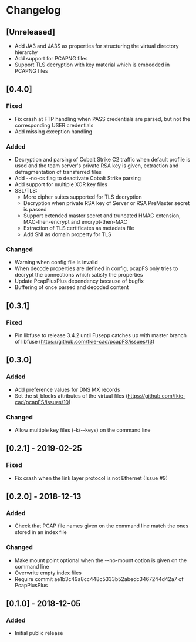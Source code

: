 # Changelog

## [Unreleased]
- Add JA3 and JA3S as properties for structuring the virtual directory hierarchy
- Add support for PCAPNG files
- Support TLS decryption with key material which is embedded in PCAPNG files

## [0.4.0]
### Fixed
- Fix crash at FTP handling when PASS credentials are parsed, but not the corresponding USER credentials
- Add missing exception handling

### Added
- Decryption and parsing of Cobalt Strike C2 traffic when default profile is used and the team server's private RSA key is given, extraction and defragmentation of transferred files
- Add --no-cs flag to deactivate Cobalt Strike parsing
- Add support for multiple XOR key files
- SSL/TLS:
    - More cipher suites supported for TLS decryption
    - Decryption when private RSA key of Server or RSA PreMaster secret is passed
    - Support extended master secret and truncated HMAC extension, MAC-then-encrypt and encrypt-then-MAC
    - Extraction of TLS certificates as metadata file
    - Add SNI as domain property for TLS

### Changed
- Warning when config file is invalid
- When decode properties are defined in config, pcapFS only tries to decrypt the connections which satisfy the properties
- Update PcapPlusPlus dependency because of bugfix
- Buffering of once parsed and decoded content

## [0.3.1]
### Fixed
- Pin libfuse to release 3.4.2 until Fusepp catches up with master branch of libfuse (https://github.com/fkie-cad/pcapFS/issues/13)

## [0.3.0]
### Added
- Add preference values for DNS MX records
- Set the st_blocks attributes of the virtual files (https://github.com/fkie-cad/pcapFS/issues/10)

### Changed
- Allow multiple key files (-k/--keys) on the command line

## [0.2.1] - 2019-02-25
### Fixed
- Fix crash when the link layer protocol is not Ethernet (Issue #9)

## [0.2.0] - 2018-12-13
### Added
- Check that PCAP file names given on the command line match the ones stored in an index file

### Changed
- Make mount point optional when the --no-mount option is given on the command line
- Overwrite empty index files
- Require commit ae1b3c49a8cc448c5333b52abedc3467244d42a7 of PcapPlusPlus

## [0.1.0] - 2018-12-05
### Added
- Initial public release

